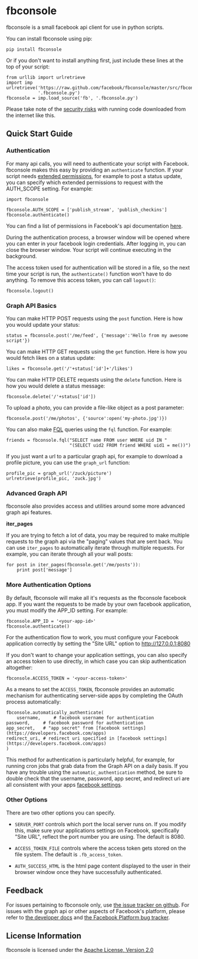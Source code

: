 # fbconsole #

fbconsole is a small facebook api client for use in python scripts.

You can install fbconsole using pip:

    pip install fbconsole

Or if you don't want to install anything first, just include these lines at the
top of your script:

    from urllib import urlretrieve
    import imp
    urlretrieve('https://raw.github.com/facebook/fbconsole/master/src/fbconsole.py',
                '.fbconsole.py')
    fbconsole = imp.load_source('fb', '.fbconsole.py')

Please take note of the
[security risks](http://en.wikipedia.org/wiki/Man-in-the-middle_attack) with
running code downloaded from the internet like this.


## Quick Start Guide ##


### Authentication ###

For many api calls, you will need to authenticate your script with Facebook.
fbconsole makes this easy by providing an `authenticate` function.  If your
script needs
[extended permissions](https://developers.facebook.com/docs/reference/api/permissions/),
for example to post a status update, you can specify which extended permissions
to request with the AUTH_SCOPE setting.  For example:

    import fbconsole

    fbconsole.AUTH_SCOPE = ['publish_stream', 'publish_checkins']
    fbconsole.authenticate()

You can find a list of permissions in Facebook's api documentation
[here](https://developers.facebook.com/docs/reference/api/permissions/).

During the authentication process, a browser window will be opened where you can
enter in your facebook login credentials.  After logging in, you can close the
browser window.  Your script will continue executing in the background.

The access token used for authentication will be stored in a file, so the next
time your script is run, the `authenticate()` function won't have to do anything.
To remove this access token, you can call `logout()`:

    fbconsole.logout()


### Graph API Basics ###


You can make HTTP POST requests using the `post` function.  Here is how
you would update your status:

    status = fbconsole.post('/me/feed', {'message':'Hello from my awesome script'})

You can make HTTP GET requests using the `get` function.  Here is how you would
fetch likes on a status update:

    likes = fbconsole.get('/'+status['id']+'/likes')

You can make HTTP DELETE requests using the `delete` function.  Here is how you
would delete a status message:

    fbconsole.delete('/'+status['id'])

To upload a photo, you can provide a file-like object as a post parameter:

    fbconsole.post('/me/photos', {'source':open('my-photo.jpg')})

You can also make
[FQL](https://developers.facebook.com/docs/reference/fql/) queries using the
`fql` function.  For example:

    friends = fbconsole.fql("SELECT name FROM user WHERE uid IN "
                            "(SELECT uid2 FROM friend WHERE uid1 = me())")

If you just want a url to a particular graph api, for example to download a
profile picture, you can use the `graph_url` function:

    profile_pic = graph_url('/zuck/picture')
    urlretrieve(profile_pic, 'zuck.jpg')


### Advanced Graph API ###

fbconsole also provides access and utilities around some more advanced graph api
features.


__iter_pages__

If you are trying to fetch a lot of data, you may be required to make multiple
requests to the graph api via the "paging" values that are sent back.  You can
use `iter_pages` to automatically iterate through multiple requests.  For
example, you can iterate through all your wall posts:

    for post in iter_pages(fbconsole.get('/me/posts')):
        print post['message']


### More Authentication Options ###

By default, fbconsole will make all it's requests as the fbconsole facebook app.
If you want the requests to be made by your own facebook application, you must
modify the APP_ID setting.  For example:

    fbconsole.APP_ID = '<your-app-id>'
    fbconsole.authenticate()

For the authentication flow to work, you must configure your Facebook
application correctly by setting the "Site URL" option to http://127.0.0.1:8080

If you don't want to change your application settings, you can also specify an
access token to use directly, in which case you can skip authentication
altogether:

    fbconsole.ACCESS_TOKEN = '<your-access-token>'

As a means to set the `ACCESS_TOKEN`, fbconsole provides an automatic
mechanism for authenticating server-side apps by completing the OAuth
process automatically:

    fbconsole.automatically_authenticate(
        username,     # facebook username for authentication
	password,     # facebook password for authentication
	app_secret,   # "app secret" from [facebook settings](https://developers.facebook.com/apps)
	redirect_uri, # redirect uri specified in [facebook settings](https://developers.facebook.com/apps)
    )
    
This method for authentication is particularly helpful, for example,
for running cron jobs that grab data from the Graph API on a daily
basis. If you have any trouble using the `automatic_authentication`
method, be sure to double check that the username, password, app
secret, and redirect uri are all consistent with your apps
[facebook settings](https://developers.facebook.com/apps).

### Other Options ###

There are two other options you can specify.

- `SERVER_PORT` controls which port the local server runs on.  If you modify
     this, make sure your applications settings on Facebook, specifically "Site
     URL", reflect the port number you are using.  The default is 8080.

- `ACCESS_TOKEN_FILE` controls where the access token gets stored on the file
  system.  The default is `.fb_access_token`.

- `AUTH_SUCCESS_HTML` is the html page content displayed to the user in their browser
  window once they have successfully authenticated.


## Feedback ##

For issues pertaining to fbconsole only, use
[the issue tracker on github](https://github.com/facebook/fbconsole/issues).
For issues with the graph api or other aspects of Facebook's platform, please
refer to [the developer docs](https://developers.facebook.com/docs/) and
[the Facebook Platform bug tracker](http://bugs.developers.facebook.net/).


## License Information ##

fbconsole is licensed under the [Apache License, Version
2.0](http://www.apache.org/licenses/LICENSE-2.0.html)
